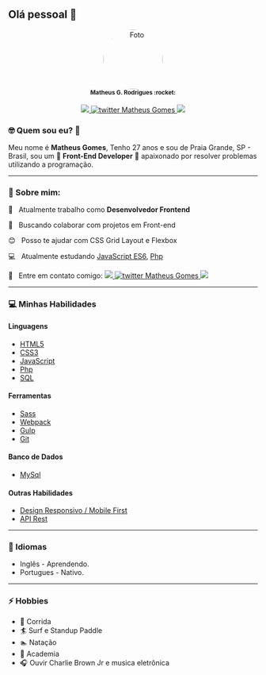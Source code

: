 ## Olá pessoal 👋

<p align=center>

<a href="https://www.linkedin.com/in/matheusgomes/" target="_blank">
 <img src="https://avatars3.githubusercontent.com/u/12579898?s=460&u=40dc9348a9eeb34e3b9c1b945f22945b3c13d5b0&v=4" style="border-radius: 50%;" width="120" alt="Foto"/> 
 </a>     
 <br>
 <sub><strong>Matheus G. Rodrigues :rocket:</strong></sub>
 <br><br>
<a href="https://www.linkedin.com/in/matheusgomes/" target="_blank">
<img src="https://img.shields.io/badge/-Matheus-blue?style=flat-square&logo=Linkedin&logoColor=white&link=https://www.linkedin.com/in/matheusgomes/"/>
 </a>
 <a href="https://twitter.com/MatheusGomesWeb" target="_blank">
<img alt="twitter Matheus Gomes" src="https://img.shields.io/badge/-@MatheusGomesWeb-%231ca0f1?style=flat-square&logo=twitter&logoColor=white&link=https://twitter.com/MatheusGomesWeb"/>
 </a>
 <a href="https://www.facebook.com/matheusgomesrdj/" target="_blank">
<img src="https://img.shields.io/badge/-MatheusGomes-%234267b2?style=flat-square&logo=facebook&logoColor=white&link=https://www.facebook.com/matheusgomesrdj/"/>
</a>

</p>
   
### 🤓 Quem sou eu? :tea:

   Meu nome é **Matheus Gomes**, Tenho 27 anos e sou de Praia Grande, SP - Brasil, sou um :rocket: **Front-End Developer** :rocket: apaixonado por resolver problemas utilizando a programação.   

---
### 💬 Sobre mim:

:rocket:  &nbsp; Atualmente trabalho como **Desenvolvedor Frontend**

:purple_heart: &nbsp; Buscando colaborar com projetos em Front-end

:blush: &nbsp; Posso te ajudar com CSS Grid Layout e Flexbox

:computer: &nbsp; Atualmente estudando [JavaScript ES6](https://developer.mozilla.org/pt-BR/docs/Aprender/JavaScript), [Php](https://www.php.net/manual/pt_BR/intro-whatis.php)<!--, [NodeJs](https://nodejs.org/en/)-->

:email: &nbsp; Entre em contato comigo: 
<a href="https://www.linkedin.com/in/matheusgomes/" target="_blank">
<img src="https://img.shields.io/badge/-Matheus-blue?style=flat-square&logo=Linkedin&logoColor=white&link=https://www.linkedin.com/in/matheusgomes/"/>
 </a>
 <a href="https://twitter.com/MatheusGomesWeb" target="_blank">
<img alt="twitter Matheus Gomes" src="https://img.shields.io/badge/-@MatheusGomesWeb-%231ca0f1?style=flat-square&logo=twitter&logoColor=white&link=https://twitter.com/MatheusGomesWeb"/>
 </a>
 <a href="https://www.facebook.com/matheusgomesrdj/" target="_blank">
<img src="https://img.shields.io/badge/-MatheusGomes-%234267b2?style=flat-square&logo=facebook&logoColor=white&link=https://www.facebook.com/matheusgomesrdj/"/>
</a>
 
---
### :computer: Minhas Habilidades

#### Linguagens

- [HTML5](https://developer.mozilla.org/pt-BR/docs/Web/HTML)
- [CSS3](https://developer.mozilla.org/pt-BR/docs/Web/CSS)
- [JavaScript](https://developer.mozilla.org/pt-BR/docs/Web/JavaScript)
- [Php](https://www.php.net/manual/pt_BR/intro-whatis.php)
- [SQL](https://pt.wikipedia.org/wiki/SQL)

<!-- - [Typescript](https://www.typescriptlang.org/) -->

  <!-- #### Frameworks e Bibliotecas -->

<!-- - [Laravel]()
- [NodeJS]()
- [ReactJS]()
- [ReactNative]()
- [JQuery](https://jquery.com/)-->

#### Ferramentas

- [Sass](https://sass-lang.com/)
- [Webpack](https://webpack.js.org/)
- [Gulp](https://gulpjs.com/)
- [Git](https://git-scm.com/)

#### Banco de Dados

- [MySql](https://www.mysql.com/)

#### Outras Habilidades

- [Design Responsivo / Mobile First](https://www.hostgator.com.br/blog/mobile-first-o-que-e/)
- [API Rest](https://www.hostgator.com.br/blog/api-restful/)

---
### 💬 Idiomas

- Inglês - Aprendendo.
- Portugues - Nativo.

---
### ⚡ Hobbies

- :running: Corrida
- :surfer: Surf e Standup Paddle
- :swimmer: Natação
- :muscle: Academia
- 🎧 Ouvir Charlie Brown Jr e musica eletrônica
